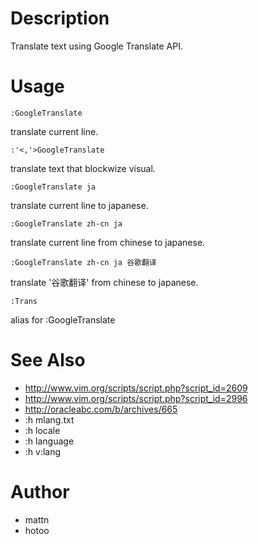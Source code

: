 # Description
  Translate text using Google Translate API.

# Usage

    :GoogleTranslate
  translate current line.

    :'<,'>GoogleTranslate
  translate text that blockwize visual.

    :GoogleTranslate ja
  translate current line to japanese.

    :GoogleTranslate zh-cn ja
  translate current line from chinese to japanese.

    :GoogleTranslate zh-cn ja 谷歌翻译
  translate '谷歌翻译' from chinese to japanese.

    :Trans
  alias for :GoogleTranslate

# See Also

  - http://www.vim.org/scripts/script.php?script_id=2609
  - http://www.vim.org/scripts/script.php?script_id=2996
  - http://oracleabc.com/b/archives/665
  - :h mlang.txt
  - :h locale
  - :h language
  - :h v:lang

# Author
  * mattn
  * hotoo
